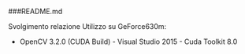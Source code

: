 ###README.md

Svolgimento relazione
Utilizzo su GeForce630m:
- OpenCV 3.2.0 (CUDA Build) - Visual Studio 2015 - Cuda Toolkit 8.0